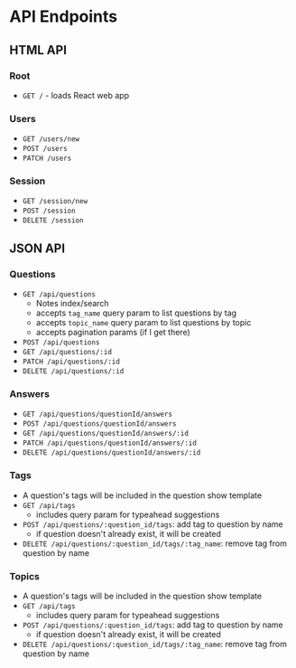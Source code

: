 # API Endpoints

## HTML API

### Root

- `GET /` - loads React web app

### Users

- `GET /users/new`
- `POST /users`
- `PATCH /users`

### Session

- `GET /session/new`
- `POST /session`
- `DELETE /session`

## JSON API

### Questions

- `GET /api/questions`
  - Notes index/search
  - accepts `tag_name` query param to list questions by tag
  - accepts `topic_name` query param to list questions by topic
  - accepts pagination params (if I get there)
- `POST /api/questions`
- `GET /api/questions/:id`
- `PATCH /api/questions/:id`
- `DELETE /api/questions/:id`

### Answers

- `GET /api/questions/questionId/answers`
- `POST /api/questions/questionId/answers`
- `GET /api/questions/questionId/answers/:id`
- `PATCH /api/questions/questionId/answers/:id`
- `DELETE /api/questions/questionId/answers/:id`

### Tags

- A question's tags will be included in the question show template
- `GET /api/tags`
  - includes query param for typeahead suggestions
- `POST /api/questions/:question_id/tags`: add tag to question by name
  - if question doesn't already exist, it will be created
- `DELETE /api/questions/:question_id/tags/:tag_name`: remove tag from question by
  name

### Topics

- A question's tags will be included in the question show template
- `GET /api/tags`
  - includes query param for typeahead suggestions
- `POST /api/questions/:question_id/tags`: add tag to question by name
  - if question doesn't already exist, it will be created
- `DELETE /api/questions/:question_id/tags/:tag_name`: remove tag from question by
  name
